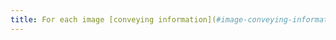 ```yaml
---
title: For each image [conveying information](#image-conveying-information) with a [text alternative](#alternative-text-image), is this alternative relevant (excluding special cases)?
---
```

